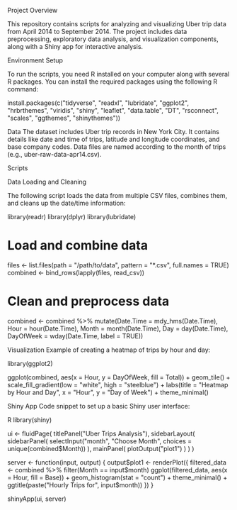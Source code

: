 Project Overview


This repository contains scripts for analyzing and visualizing Uber trip data from April 2014 to September 2014. The project includes data preprocessing, exploratory data analysis, and visualization components, along with a Shiny app for interactive analysis.

Environment Setup


To run the scripts, you need R installed on your computer along with several R packages. You can install the required packages using the following R command:

install.packages(c("tidyverse", "readxl", "lubridate", "ggplot2", "hrbrthemes", "viridis", "shiny", "leaflet", "data.table", "DT", "rsconnect", "scales", "ggthemes", "shinythemes"))

Data
The dataset includes Uber trip records in New York City. It contains details like date and time of trips, latitude and longitude coordinates, and base company codes. Data files are named according to the month of trips (e.g., uber-raw-data-apr14.csv).

Scripts


Data Loading and Cleaning


The following script loads the data from multiple CSV files, combines them, and cleans up the date/time information:

library(readr)
library(dplyr)
library(lubridate)

# Load and combine data
files <- list.files(path = "/path/to/data", pattern = "*.csv", full.names = TRUE)
combined <- bind_rows(lapply(files, read_csv))

# Clean and preprocess data
combined <- combined %>%
  mutate(Date.Time = mdy_hms(Date.Time),
         Hour = hour(Date.Time),
         Month = month(Date.Time),
         Day = day(Date.Time),
         DayOfWeek = wday(Date.Time, label = TRUE))

Visualization
Example of creating a heatmap of trips by hour and day:

library(ggplot2)

ggplot(combined, aes(x = Hour, y = DayOfWeek, fill = Total)) +
  geom_tile() +
  scale_fill_gradient(low = "white", high = "steelblue") +
  labs(title = "Heatmap by Hour and Day",
       x = "Hour",
       y = "Day of Week") +
  theme_minimal()

Shiny App
Code snippet to set up a basic Shiny user interface:

R
library(shiny)

ui <- fluidPage(
  titlePanel("Uber Trips Analysis"),
  sidebarLayout(
    sidebarPanel(
      selectInput("month", "Choose Month", choices = unique(combined$Month))
    ),
    mainPanel(
      plotOutput("plot1")
    )
  )
)

server <- function(input, output) {
  output$plot1 <- renderPlot({
    filtered_data <- combined %>% filter(Month == input$month)
    ggplot(filtered_data, aes(x = Hour, fill = Base)) +
      geom_histogram(stat = "count") +
      theme_minimal() +
      ggtitle(paste("Hourly Trips for", input$month))
  })
}

shinyApp(ui, server)
